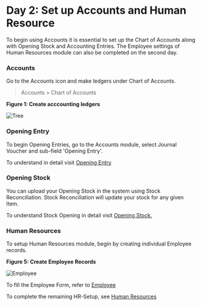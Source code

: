 # Day 2: Set up Accounts and Human Resource

<p class="lead"> To begin using Accounts it is essential to set up the Chart  of Accounts along with Opening Stock and Accounting Entries. The Employee settings of Human Resources module can also be completed on the second day.</p>

### Accounts

Go to the Accounts icon and make ledgers under Chart of Accounts.

> Accounts > Chart of Accounts

 
__Figure 1: Create acccounting ledgers__

![Tree](assets/erpnext_org/images/erpnext/ledgers.png)

  
### Opening Entry

To begin Opening Entries, go to the Accounts module, select Journal Voucher and sub-field 'Opening Entry'. 

To understand in detail visit [Opening Entry](/accounts/opening-accounts)


### Opening Stock

You can upload your Opening Stock in the system using Stock Reconciliation.
Stock Reconciliation will update your stock for any given Item.


To understand Stock Opening in detail visit [Opening Stock.](/setting-up/stock-reconciliation-for-non-serialized-item)

  
### Human Resources

To setup Human Resources module, begin by creating individual Employee records.

__Figure 5: Create Employee Records__

![Employee](assets/erpnext_org/images/erpnext/employee-1.png)

To fill the Employee Form, refer to [Employee](/human-resource-management/employee-master)

To complete the remaining HR-Setup, see [Human Resources](/human-resource-management)

